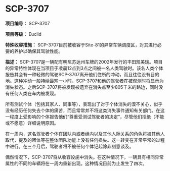 # SCP-3707
                        



**项目编号：** SCP-3707

**项目等级：** Euclid

**特殊收容措施：** SCP-3707目前被收容于Site-81的异常车辆调度区，对其进行必要的养护以确保其驾驶性能。

**描述：** SCP-3707是一辆配有明尼苏达州车牌的2002年发行的丰田凯美瑞。项目的异常特性体现在当项目于凌晨12点到3点之间被一名人类驾驶时。该名人类个体报告其会有一种轻微的驾驶SCP-3707离开他们住所的冲动，而且往往没有目的地。这种冲动一般持续最短一小时，SCP-3707和他的驾驶者在被观测时将显示为消失状态。之后SCP-3707将被发现被遗弃在消失点至少805千米的路边，同时没有任何人类在车内被发现。

所有测试个体（包括其家人、同事等），表现出了对于个体消失的漠不关心，似乎没有经历任何失去个体的痛苦，而且常常并不将这类消失事件通知有关部门。在这一程度上受影响的个体报告他们“尊重受测试驾驶者的决定”，尽管他们拒绝（不能或不愿意）详细说明原因。

在一周内，这名驾驶者个体在团队内或者组内以及其他人际关系的角色将被其他人取代，提及的团体等在整体团队功能上没有任何损失。这一转变在非常平常的过程中进行。在三个月后，驾驶者将不被任何个体记起除非刻意谈及。

偶然情况下，SCP-3707将从收容设施中消失。在这种情况下，一辆具有相同异常属性的不同的车辆将在一周内重新出现。这种情况目前为止发生了四次。



                    